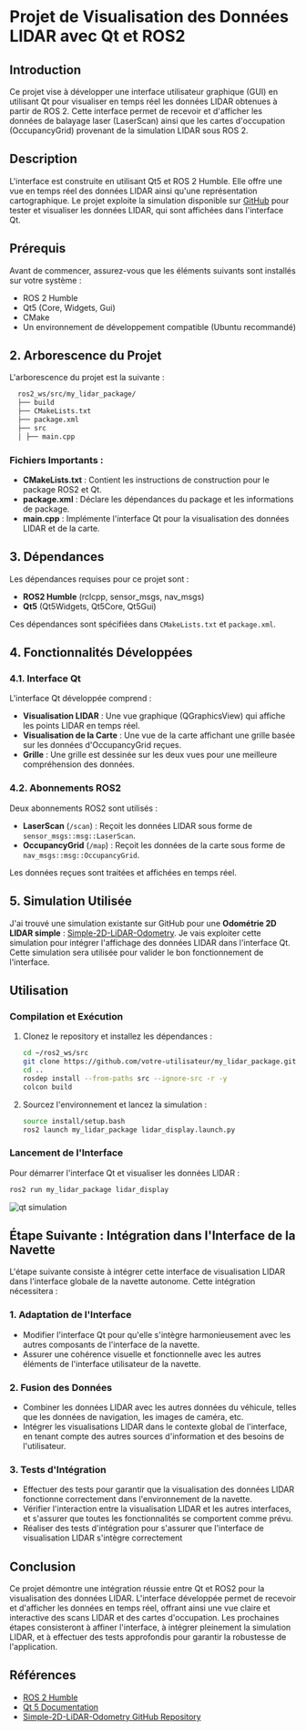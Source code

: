 # Projet de Visualisation des Données LIDAR avec Qt et ROS2

## Introduction
Ce projet vise à développer une interface utilisateur graphique (GUI) en utilisant Qt pour visualiser en temps réel les données LIDAR obtenues à partir de ROS 2. Cette interface permet de recevoir et d'afficher les données de balayage laser (LaserScan) ainsi que les cartes d'occupation (OccupancyGrid) provenant de la simulation LIDAR sous ROS 2.

## Description
L'interface est construite en utilisant Qt5 et ROS 2 Humble. Elle offre une vue en temps réel des données LIDAR ainsi qu'une représentation cartographique. Le projet exploite la simulation disponible sur [GitHub](https://github.com/dawan0111/Simple-2D-LiDAR-Odometry) pour tester et visualiser les données LIDAR, qui sont affichées dans l'interface Qt.


## Prérequis
Avant de commencer, assurez-vous que les éléments suivants sont installés sur votre système :
- ROS 2 Humble
- Qt5 (Core, Widgets, Gui)
- CMake
- Un environnement de développement compatible (Ubuntu recommandé)


## 2. Arborescence du Projet

L'arborescence du projet est la suivante :

```bash
  ros2_ws/src/my_lidar_package/
  ├── build
  ├── CMakeLists.txt 
  ├── package.xml 
  ├── src
  │ ├── main.cpp 
```


### Fichiers Importants :
- **CMakeLists.txt** : Contient les instructions de construction pour le package ROS2 et Qt.
- **package.xml** : Déclare les dépendances du package et les informations de package.
- **main.cpp** : Implémente l'interface Qt pour la visualisation des données LIDAR et de la carte.

## 3. Dépendances

Les dépendances requises pour ce projet sont :
- **ROS2 Humble** (rclcpp, sensor_msgs, nav_msgs)
- **Qt5** (Qt5Widgets, Qt5Core, Qt5Gui)

Ces dépendances sont spécifiées dans `CMakeLists.txt` et `package.xml`.

## 4. Fonctionnalités Développées

### 4.1. Interface Qt

L'interface Qt développée comprend :
- **Visualisation LIDAR** : Une vue graphique (QGraphicsView) qui affiche les points LIDAR en temps réel.
- **Visualisation de la Carte** : Une vue de la carte affichant une grille basée sur les données d'OccupancyGrid reçues.
- **Grille** : Une grille est dessinée sur les deux vues pour une meilleure compréhension des données.

### 4.2. Abonnements ROS2

Deux abonnements ROS2 sont utilisés :
- **LaserScan** (`/scan`) : Reçoit les données LIDAR sous forme de `sensor_msgs::msg::LaserScan`.
- **OccupancyGrid** (`/map`) : Reçoit les données de la carte sous forme de `nav_msgs::msg::OccupancyGrid`.

Les données reçues sont traitées et affichées en temps réel.

## 5. Simulation Utilisée

J'ai trouvé une simulation existante sur GitHub pour une **Odométrie 2D LIDAR simple** : [Simple-2D-LiDAR-Odometry](https://github.com/dawan0111/Simple-2D-LiDAR-Odometry). Je vais exploiter cette simulation pour intégrer l'affichage des données LIDAR dans l'interface Qt. Cette simulation sera utilisée pour valider le bon fonctionnement de l'interface.

## Utilisation

### Compilation et Exécution
1. Clonez le repository et installez les dépendances :
    ```bash
    cd ~/ros2_ws/src
    git clone https://github.com/votre-utilisateur/my_lidar_package.git
    cd ..
    rosdep install --from-paths src --ignore-src -r -y
    colcon build
    ```
2. Sourcez l'environnement et lancez la simulation :
    ```bash
    source install/setup.bash
    ros2 launch my_lidar_package lidar_display.launch.py
    ```

### Lancement de l'Interface
Pour démarrer l'interface Qt et visualiser les données LIDAR :
```bash
ros2 run my_lidar_package lidar_display
```

![qt simulation](https://github.com/user-attachments/assets/c28408b8-4f89-4c08-8f27-c043bcdb91fa)

## Étape Suivante : Intégration dans l'Interface de la Navette

L'étape suivante consiste à intégrer cette interface de visualisation LIDAR dans l'interface globale de la navette autonome. Cette intégration nécessitera :

### 1. Adaptation de l'Interface
- Modifier l'interface Qt pour qu'elle s'intègre harmonieusement avec les autres composants de l'interface de la navette.
- Assurer une cohérence visuelle et fonctionnelle avec les autres éléments de l'interface utilisateur de la navette.

### 2. Fusion des Données
- Combiner les données LIDAR avec les autres données du véhicule, telles que les données de navigation, les images de caméra, etc.
- Intégrer les visualisations LIDAR dans le contexte global de l'interface, en tenant compte des autres sources d'information et des besoins de l'utilisateur.

### 3. Tests d'Intégration
- Effectuer des tests pour garantir que la visualisation des données LIDAR fonctionne correctement dans l'environnement de la navette.
- Vérifier l'interaction entre la visualisation LIDAR et les autres interfaces, et s'assurer que toutes les fonctionnalités se comportent comme prévu.
- Réaliser des tests d'intégration pour s'assurer que l'interface de visualisation LIDAR s'intègre correctement


## Conclusion

Ce projet démontre une intégration réussie entre Qt et ROS2 pour la visualisation des données LIDAR. L'interface développée permet de recevoir et d'afficher les données en temps réel, offrant ainsi une vue claire et interactive des scans LIDAR et des cartes d'occupation. Les prochaines étapes consisteront à affiner l'interface, à intégrer pleinement la simulation LIDAR, et à effectuer des tests approfondis pour garantir la robustesse de l'application.

## Références

- [ROS 2 Humble](https://docs.ros.org/en/humble/index.html)
- [Qt 5 Documentation](https://doc.qt.io/qt-5.15/)
- [Simple-2D-LiDAR-Odometry GitHub Repository](https://github.com/dawan0111/Simple-2D-LiDAR-Odometry)


